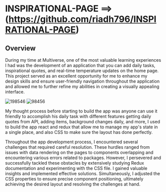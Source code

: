 # INSPIRATIONAL-PAGE  ==>(https://github.com/riadh796/INSPIRATIONAL-PAGE)
## Overview
During my time at Multiverse, one of the most valuable learning experiences I had was the development of an application that you can add daily tasks, inspirational quotes, and real-time temperature updates on the home page. This project served as an excellent opportunity for me to enhance my design skills and ensure user-friendly navigation throughout the application and allowed me to further refine my abilities in creating a visually appealing interface.

![198546](https://github.com/riadh796/Portfolio/assets/62479005/7c121657-5ea7-43e2-acc9-e74fb0d65ce9)
![98456](https://github.com/riadh796/Portfolio/assets/62479005/9558d74a-8a1b-48ad-9a7a-02e485e0c02d)


My thought process before starting to build the app was anyone can use it friendly to accomplish his daily task with different features getting daily quotes from API, adding items, background changes daily, and more, I used to build the app react and redux that allow me to manage my app's state in a single place, and also CSS to make sure the layout has done perfectly.


Throughout the app development process, I encountered several challenges that required careful resolution. These hurdles ranged from issues with data rendering on the pages to components overlapping and encountering various errors related to packages. However, I persevered and successfully tackled these obstacles by extensively studying Redux documentation and experimenting with the CSS file. I gained valuable insights and implemented effective solutions. Simultaneously, I adjusted the CSS properties to ensure precise component positioning, ultimately achieving the desired layout and resolving the challenges at hand.
